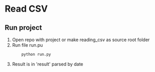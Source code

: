 # Read CSV

## Run project
1. Open repo with project or make reading_csv as source root folder
2. Run file run.pu
    ```bash
        python run.py
    ``` 
3. Result is in 'result' parsed by date

